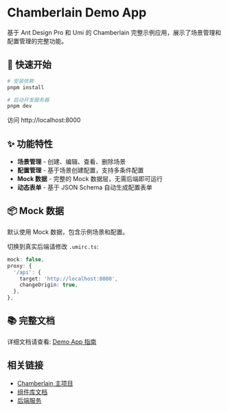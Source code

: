 # Chamberlain Demo App

基于 Ant Design Pro 和 Umi 的 Chamberlain 完整示例应用，展示了场景管理和配置管理的完整功能。

## 🚀 快速开始

```bash
# 安装依赖
pnpm install

# 启动开发服务器
pnpm dev
```

访问 http://localhost:8000

## ✨ 功能特性

- **场景管理** - 创建、编辑、查看、删除场景
- **配置管理** - 基于场景创建配置，支持多条件配置
- **Mock 数据** - 完整的 Mock 数据层，无需后端即可运行
- **动态表单** - 基于 JSON Schema 自动生成配置表单

## 📦 Mock 数据

默认使用 Mock 数据，包含示例场景和配置。

切换到真实后端请修改 `.umirc.ts`:

```typescript
mock: false,
proxy: {
  '/api': {
    target: 'http://localhost:8080',
    changeOrigin: true,
  },
},
```

## 📚 完整文档

详细文档请查看: [Demo App 指南](../../docs/demo-app.md)

## 相关链接

- [Chamberlain 主项目](../../README.md)
- [组件库文档](../../packages/react-components/README.md)
- [后端服务](../demo-backend/README.md)


